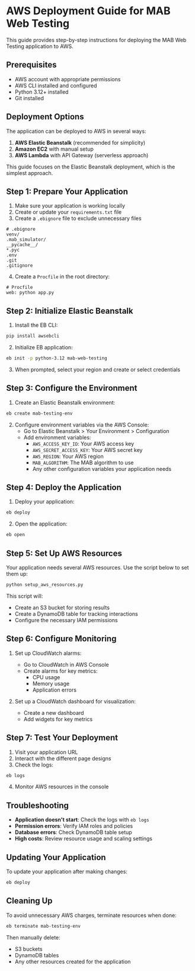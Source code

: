 # AWS Deployment Guide for MAB Web Testing

This guide provides step-by-step instructions for deploying the MAB Web Testing application to AWS.

## Prerequisites

- AWS account with appropriate permissions
- AWS CLI installed and configured
- Python 3.12+ installed
- Git installed

## Deployment Options

The application can be deployed to AWS in several ways:

1. **AWS Elastic Beanstalk** (recommended for simplicity)
2. **Amazon EC2** with manual setup
3. **AWS Lambda** with API Gateway (serverless approach)

This guide focuses on the Elastic Beanstalk deployment, which is the simplest approach.

## Step 1: Prepare Your Application

1. Make sure your application is working locally
2. Create or update your `requirements.txt` file
3. Create a `.ebignore` file to exclude unnecessary files

```
# .ebignore
venv/
.mab_simulator/
__pycache__/
*.pyc
.env
.git
.gitignore
```

4. Create a `Procfile` in the root directory:

```
# Procfile
web: python app.py
```

## Step 2: Initialize Elastic Beanstalk

1. Install the EB CLI:

```bash
pip install awsebcli
```

2. Initialize EB application:

```bash
eb init -p python-3.12 mab-web-testing
```

3. When prompted, select your region and create or select credentials

## Step 3: Configure the Environment

1. Create an Elastic Beanstalk environment:

```bash
eb create mab-testing-env
```

2. Configure environment variables via the AWS Console:
   - Go to Elastic Beanstalk > Your Environment > Configuration
   - Add environment variables:
     - `AWS_ACCESS_KEY_ID`: Your AWS access key
     - `AWS_SECRET_ACCESS_KEY`: Your AWS secret key
     - `AWS_REGION`: Your AWS region
     - `MAB_ALGORITHM`: The MAB algorithm to use
     - Any other configuration variables your application needs

## Step 4: Deploy the Application

1. Deploy your application:

```bash
eb deploy
```

2. Open the application:

```bash
eb open
```

## Step 5: Set Up AWS Resources

Your application needs several AWS resources. Use the script below to set them up:

```bash
python setup_aws_resources.py
```

This script will:
- Create an S3 bucket for storing results
- Create a DynamoDB table for tracking interactions
- Configure the necessary IAM permissions

## Step 6: Configure Monitoring

1. Set up CloudWatch alarms:
   - Go to CloudWatch in AWS Console
   - Create alarms for key metrics:
     - CPU usage
     - Memory usage
     - Application errors

2. Set up a CloudWatch dashboard for visualization:
   - Create a new dashboard
   - Add widgets for key metrics

## Step 7: Test Your Deployment

1. Visit your application URL
2. Interact with the different page designs
3. Check the logs:

```bash
eb logs
```

4. Monitor AWS resources in the console

## Troubleshooting

- **Application doesn't start**: Check the logs with `eb logs`
- **Permission errors**: Verify IAM roles and policies
- **Database errors**: Check DynamoDB table setup
- **High costs**: Review resource usage and scaling settings

## Updating Your Application

To update your application after making changes:

```bash
eb deploy
```

## Cleaning Up

To avoid unnecessary AWS charges, terminate resources when done:

```bash
eb terminate mab-testing-env
```

Then manually delete:
- S3 buckets
- DynamoDB tables
- Any other resources created for the application 
